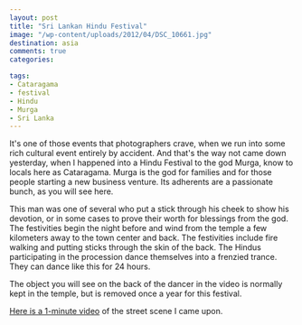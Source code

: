 ```yaml
---
layout: post
title: "Sri Lankan Hindu Festival"
image: "/wp-content/uploads/2012/04/DSC_10661.jpg"
destination: asia
comments: true
categories:

tags:
- Cataragama
- festival
- Hindu
- Murga
- Sri Lanka
---
```

It's one of those events that photographers crave, when we run into some rich cultural event entirely by accident. And that's the way not came down yesterday, when I happened into a Hindu Festival to the god Murga, know to locals here as Cataragama. Murga is the god for families and for those people starting a new business venture. Its adherents are a passionate bunch, as you will see here.

This man was one of several who put a stick through his cheek to show his devotion, or in some cases to prove their worth for blessings from the god. The festivities begin the night before and wind from the temple a few kilometers away to the town center and back. The festivities include fire walking and putting sticks through the skin of the back. The Hindus participating in the procession dance themselves into a frenzied trance. They can dance like this for 24 hours.

The object you will see on the back of the dancer in the video is normally kept in the temple, but is removed once a year for this festival.

<a href="http://youtu.be/PJCO1VoMtnU">Here is a 1-minute video</a> of the street scene I came upon.